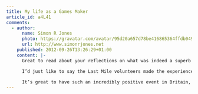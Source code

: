 ```yaml
---
title: My life as a Games Maker
article_id: a4L41
comments:
  - author:
      name: Simon R Jones
      photo: https://gravatar.com/avatar/95d20a657d78be416865364ffdb0490a
      url: http://www.simonrjones.net
    published: 2012-09-26T13:26:29+01:00
    content: |-
      Great to read about your reflections on what was indeed a superb summer. My Dad was a Games Maker too (first aid) and I managed to get to a few events, mostly at the Paralympics.

      I’d just like to say the Last Mile volunteers made the experience fantastic. The energy and good vibe you all gave off before we entered the stadium was brilliant. And my 4 year old loved high-fiving as many games makers as he could meet.

      It’s great to have such an incredibly positive event in Britain, proves we don’t have to be a grumpy weather-obsessed nation all the time!
---
```

